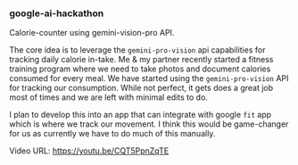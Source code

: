 ### google-ai-hackathon

Calorie-counter using gemini-vision-pro API. 

The core idea is to leverage the `gemini-pro-vision` api capabilities for tracking daily calorie in-take. Me & my partner recently started a fitness training program where we need to take photos and document calories consumed for every meal. We have started using the `gemini-pro-vision` API for tracking our consumption. While not perfect, it gets does a great job most of times and we are left with minimal edits to do. 

I plan to develop this into an app that can integrate with google `fit` app which is where we track our movement. I think this would be game-changer for us as currently we have to do much of this manually. 

Video URL: https://youtu.be/CQT5PpnZqTE 
